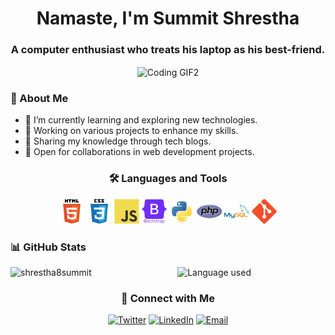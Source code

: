 
<h1 align="center">Namaste, I'm Summit Shrestha</h1>
<h3 align="center">A computer enthusiast who treats his laptop as his best-friend.</h3>


<p align="center"> 
  <img align="center" src="https://i.giphy.com/qgQUggAC3Pfv687qPC.webp" width="400" alt="Coding GIF2">
</p>



### 📖 About Me

- 🌱 I’m currently learning and exploring new technologies.
- 💼 Working on various projects to enhance my skills.
- 📝 Sharing my knowledge through tech blogs.
- 🤝 Open for collaborations in web development projects.

<p align="center"><h3 align="center"> 🛠️ Languages and Tools</h3></p>

<p align="center">
  
  
  <img src="https://raw.githubusercontent.com/devicons/devicon/master/icons/html5/html5-original-wordmark.svg" alt="HTML5" width="40" height="40"/>
  <img src="https://raw.githubusercontent.com/devicons/devicon/master/icons/css3/css3-original-wordmark.svg" alt="CSS3" width="40" height="40"/>
  <img src="https://raw.githubusercontent.com/devicons/devicon/master/icons/javascript/javascript-original.svg" alt="JavaScript" width="40" height="40"/>
  <img src="https://raw.githubusercontent.com/devicons/devicon/master/icons/bootstrap/bootstrap-plain-wordmark.svg" alt="Bootstrap" width="40" height="40"/>
  <img src="https://raw.githubusercontent.com/devicons/devicon/master/icons/python/python-original.svg" alt="Python" width="40" height="40"/>
  <img src="https://raw.githubusercontent.com/devicons/devicon/master/icons/php/php-original.svg" alt="PHP" width="40" height="40"/>
  <img src="https://raw.githubusercontent.com/devicons/devicon/master/icons/mysql/mysql-original-wordmark.svg" alt="MySQL" width="40" height="40"/>
  <img src="https://raw.githubusercontent.com/devicons/devicon/master/icons/git/git-original.svg" alt="Git" width="40" height="40"/>
</p>

<p align="left">
<h3 align="left"> 📊 GitHub Stats</h3>
</p>


<img   width=" 47%" height="15%" align="left" src="https://github-readme-stats.vercel.app/api?username=shrestha8summit&show_icons=true&theme=radical" alt="shrestha8summit" />  
 <img align="right" width="47%" src="https://github-readme-stats.vercel.app/api/top-langs/?username=shrestha8summit&layout=compact" alt="Language used" />



<p align="center"><br>
<h3 align="center">🤝 Connect with Me</h3>
</p>
<p align="center">
  <a href="https://twitter.com/shrestha8summit"><img src="https://img.shields.io/badge/-Twitter-1DA1F2?style=for-the-badge&logo=twitter&logoColor=white" alt="Twitter"></a>
  <a href="https://linkedin.com/in/summit8shrestha"><img src="https://img.shields.io/badge/-LinkedIn-0077B5?style=for-the-badge&logo=linkedin&logoColor=white" alt="LinkedIn"></a>
  <a href="mailto:shrestha8summit@gmail.com"><img src="https://img.shields.io/badge/-Email-D14836?style=for-the-badge&logo=gmail&logoColor=white" alt="Email"></a>
</p>


